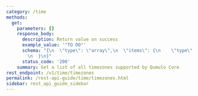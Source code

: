 ```yaml
---
category: /time
methods:
  get:
    parameters: []
    response_body:
      description: Return value on success
      example_value: '"TO DO"'
      schema: "{\n  \"type\": \"array\",\n  \"items\": {\n    \"type\": \"string\"\
        \n  }\n}"
      status_code: '200'
    summary: Get a list of all timezones supported by Qumulo Core
rest_endpoint: /v1/time/timezones
permalink: /rest-api-guide/time/timezones.html
sidebar: rest_api_guide_sidebar
---
```

